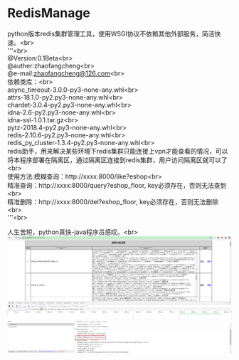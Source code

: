 # RedisManage
python版本redis集群管理工具，使用WSGI协议不依赖其他外部服务，简洁快速。\<br>  
'''\<br>  
@Version:0.1Beta\<br>  
@auther:zhaofangcheng\<br>  
@e-mail:zhaofangcheng@126.com\<br>  
依赖类库：\<br>  
            async_timeout-3.0.0-py3-none-any.whl\<br>  
            attrs-18.1.0-py2.py3-none-any.whl\<br>  
            chardet-3.0.4-py2.py3-none-any.whl\<br>  
            idna-2.6-py2.py3-none-any.whl\<br>  
            idna-ssl-1.0.1.tar.gz\<br>  
            pytz-2018.4-py2.py3-none-any.whl\<br>  
            redis-2.10.6-py2.py3-none-any.whl\<br>  
            redis_py_cluster-1.3.4-py2.py3-none-any.whl\<br>  
redis助手，用来解决某些环境下redis集群只能连接上vpn才能查看的情况，可以将本程序部署在隔离区，通过隔离区连接到redis集群，用户访问隔离区就可以了\<br>  
使用方法:模糊查询：http://xxxx:8000/like?eshop\<br>  
         精准查询：http://xxxx:8000/query?eshop_floor, key必须存在，否则无法查到\<br>  
         精准删除：http://xxxx:8000/del?eshop_floor, key必须存在，否则无法删除\<br>  
'''\<br>  

人生苦短，python真快-java程序员感叹。\<br>  
![Alt text](https://github.com/zhaofangcheng/RedisManage/blob/master/redisManage.png)
